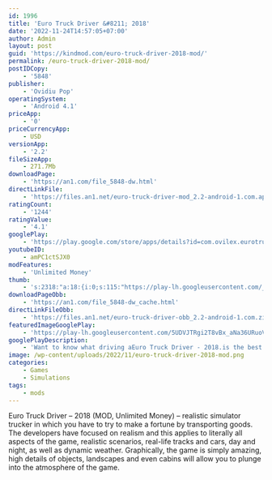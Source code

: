 ```yaml
---
id: 1996
title: 'Euro Truck Driver &#8211; 2018'
date: '2022-11-24T14:57:05+07:00'
author: Admin
layout: post
guid: 'https://kindmod.com/euro-truck-driver-2018-mod/'
permalink: /euro-truck-driver-2018-mod/
postIDCopy:
    - '5848'
publisher:
    - 'Ovidiu Pop'
operatingSystem:
    - 'Android 4.1'
priceApp:
    - '0'
priceCurrencyApp:
    - USD
versionApp:
    - '2.2'
fileSizeApp:
    - 271.7Mb
downloadPage:
    - 'https://an1.com/file_5848-dw.html'
directLinkFile:
    - 'https://files.an1.net/euro-truck-driver-mod_2.2-android-1.com.apk'
ratingCount:
    - '1244'
ratingValue:
    - '4.1'
googlePlay:
    - 'https://play.google.com/store/apps/details?id=com.ovilex.eurotruckdriver2018'
youtubeID:
    - amPC1ctSJX0
modFeatures:
    - 'Unlimited Money'
thumb:
    - 's:2318:"a:18:{i:0;s:115:"https://play-lh.googleusercontent.com/_cws5EZ_cpi1vpNI79Kh6t8Ph9tESHxcncq6X46svRrVKRwMnZkgCiaDyy3AvyajwkM=w526-h296";i:1;s:114:"https://play-lh.googleusercontent.com/z1pvn5RWz1-Cx3g6PvHlyR9QVIoD25o9c-eF6GfPOIqTIFKvepZmX2fIQex19YBrrw=w526-h296";i:2;s:114:"https://play-lh.googleusercontent.com/oD_3ej3xC7xaw7oKu07irTjXTmkUV9SSgWjSaL6nnUB1S5vdmv4CrITLUmIoMGMB4g=w526-h296";i:3;s:115:"https://play-lh.googleusercontent.com/RSV1HSwG8E7myF36-czCxIBGHMap5I9nhlw8epYNFiLwJqCajwbzzOnf1jBpnXyzi5w=w526-h296";i:4;s:114:"https://play-lh.googleusercontent.com/DV7opyZLXj3GgLLlqLp6uACj470ZSivfXh4ibuvHaD19nohDrd8FTB7Mu73Te9ICdQ=w526-h296";i:5;s:116:"https://play-lh.googleusercontent.com/CMmbUmCpTOtb8ctjquLW_eNHyznG48_AXkNBi2_OWojLJ-Mgp1PGQNPHkY8xViQ3O9S_=w526-h296";i:6;s:116:"https://play-lh.googleusercontent.com/AQtECBlNs8qpp1X-7xHRz6epTthLF2FOrD22xYwi6xg-CKbEDu0fvDXPf12MV_luLteW=w526-h296";i:7;s:115:"https://play-lh.googleusercontent.com/eo1bALNdtvRWEvSPWBZU98edtAd5cv4z9R14axWNRixAujh0uhgeNQLMyXwrpEqg8z0=w526-h296";i:8;s:115:"https://play-lh.googleusercontent.com/pv3vSOJppq6Z959PPQ8rCFGkjCiuawdck7mB6jXyauPj5V5EGWyrlbU99rPkJ12RxAk=w526-h296";i:9;s:114:"https://play-lh.googleusercontent.com/mJFmtlrFiBU_K9Q63JmjHdNM0wlvCAFkHVKG7c2OMcLsxBHCJWllsI1NRp9aYeWCjw=w526-h296";i:10;s:114:"https://play-lh.googleusercontent.com/i18eGQw7c5sp6fyGB7wfk3OetDmH_Bz-9188zwk2dsdA23NQsi5_YkL61RdY1ncjiw=w526-h296";i:11;s:116:"https://play-lh.googleusercontent.com/Fz_gxqAtnfU7OXi9XwXAo3X5nYUNmk2HYuLw1nU_eWbLpmLTRwf5jN8z2QnhYwuXtRDw=w526-h296";i:12;s:115:"https://play-lh.googleusercontent.com/4PdZQceY6yRL2eVhYo9pcT1KLMznPYF7IMtCQME5B2TG2bnBZXOPqNZFnltUKmeOa4Q=w526-h296";i:13;s:115:"https://play-lh.googleusercontent.com/OEM2u6oR9HPDbERP2npU991fDOxLcU_0tcy1zyA-9MP118Xc5Yr5hUJJphQzNgLrOMg=w526-h296";i:14;s:116:"https://play-lh.googleusercontent.com/bzejYPvfEvHVFmhgcXcY1xzELdozpLxR5Tk8U9qBPqIgu1V0ciRQlblFhlbIhypRAZ3z=w526-h296";i:15;s:116:"https://play-lh.googleusercontent.com/55c925YZfzK8C1eGqD-o8n8_HSEY9LcDg-2KtYFgCZTFGcx5cBE6S1TlXL_j1WaE533t=w526-h296";i:16;s:115:"https://play-lh.googleusercontent.com/iaPKcyAjFMTJ7-OM-ewbXgLT56E5DCTMhth_aplMcLrRAKl7x6b5sJbgEjE0o38mw9I=w526-h296";i:17;s:114:"https://play-lh.googleusercontent.com/RZs32Xf76BZko37JKzWXl3QlJpvfYMSgg6fBCPORg5EjOngMnaCGCPmWKn1YSrQfTQ=w526-h296";}";'
downloadPageObb:
    - 'https://an1.com/file_5848-dw_cache.html'
directLinkFileObb:
    - 'https://files.an1.net/euro-truck-driver-obb_2.2-android-1.com.zip'
featuredImageGooglePlay:
    - 'https://play-lh.googleusercontent.com/5UDVJTRgi2T8vBx_aNa36URuoVYa_qfV4m9mdjQgXbC55STVL1ybI-4jVycQBUhzvA'
googlePlayDescription:
    - 'Want to know what driving aEuro Truck Driver - 2018.is the best truck simulator that allows you to experience next-gen graphics, awesome features and realistic trucking scenarios. This.'
image: /wp-content/uploads/2022/11/euro-truck-driver-2018-mod.png
categories:
    - Games
    - Simulations
tags:
    - mods
---
```


Euro Truck Driver – 2018 (MOD, Unlimited Money) – realistic simulator trucker in which you have to try to make a fortune by transporting goods. The developers have focused on realism and this applies to literally all aspects of the game, realistic scenarios, real-life tracks and cars, day and night, as well as dynamic weather. Graphically, the game is simply amazing, high details of objects, landscapes and even cabins will allow you to plunge into the atmosphere of the game.